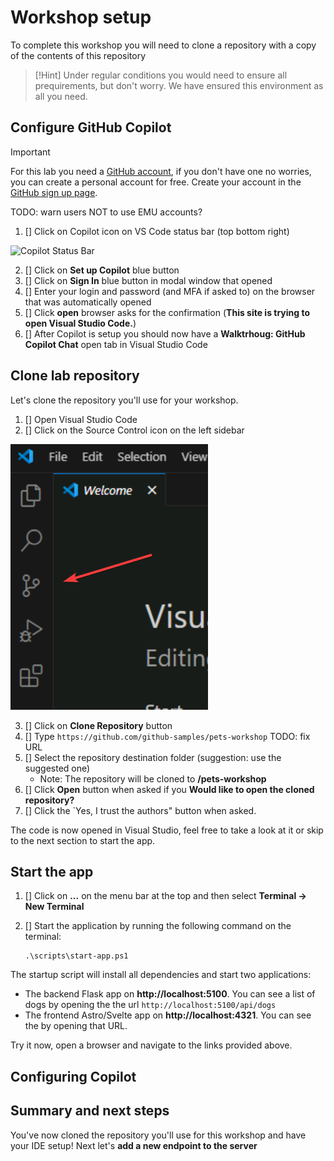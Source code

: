 # Workshop setup

To complete this workshop you will need to clone a repository with a copy of the contents of this repository

> [!Hint]
> Under regular conditions you would need to ensure all prequirements, but don't worry. We have ensured this environment as all you need.

## Configure GitHub Copilot

> [!IMPORTANT]
> For this lab you need a [GitHub account](https://docs.github.com/en/get-started/learning-about-github/types-of-github-accounts), if you don't have one no worries, you can create a personal account for free. Create your account in the [GitHub sign up page](https://github.com/signup).

TODO: warn users NOT to use EMU accounts?

1. [] Click on Copilot icon on VS Code status bar (top bottom right)

![Copilot Status Bar](0-copilot-status-bar.png)

2. [] Click on **Set up Copilot** blue button
4. [] Click on **Sign In** blue button in modal window that opened
5. [] Enter your login and password (and MFA if asked to) on the browser that was automatically opened
6. [] Click **open**  browser asks for the confirmation (**This site is trying to open Visual Studio Code.**)
7. [] After Copilot is setup you should now have a **Walktrhoug: GitHub Copilot Chat** open tab in Visual Studio Code

## Clone lab repository

Let's clone the repository you'll use for your workshop.

1. [] Open Visual Studio Code
2. [] Click on the Source Control icon on the left sidebar

![Source control icon](images/0-source-control-icon.png)

3. [] Click on **Clone Repository** button
4. [] Type `https://github.com/github-samples/pets-workshop`   TODO: fix URL
5. [] Select the repository destination folder (suggestion: use the suggested one)
    - Note: The repository will be cloned to **<selected folder>/pets-workshop**
6. [] Click **Open** button when asked if you **Would like to open the cloned repository?**
7. [] Click the `Yes, I trust the authors" button when asked.

The code is now opened in Visual Studio, feel free to take a look at it or skip to the next section to start the app.

## Start the app

1. [] Click on **...** on the menu bar at the top and then select **Terminal -> New Terminal**
2. [] Start the application by running the following command on the terminal:

    ```pwsh
    .\scripts\start-app.ps1
    ```

The startup script will install all dependencies and start two applications:

- The backend Flask app on **http://localhost:5100**. You can see a list of dogs by opening the the url `http://localhost:5100/api/dogs`
- The frontend Astro/Svelte app on **http://localhost:4321**. You can see the by opening that URL.

Try it now, open a browser and navigate to the links provided above.

## Configuring Copilot

## Summary and next steps

You've now cloned the repository you'll use for this workshop and have your IDE setup! Next let's **add a new endpoint to the server**

[astro-url]: http://localhost:4321
[dogs-api]: http://localhost:5100/api/dogs
[flask-url]: http://localhost:5100
[fork-repo]: https://docs.github.com/en/get-started/quickstart/fork-a-repo
[required-resources]: ./README.md#required-resources
[required-software]: ./README.md#required-local-installation
[template-repo]: https://docs.github.com/en/repositories/creating-and-managing-repositories/creating-a-template-repository
[website-url]: http://localhost:4321